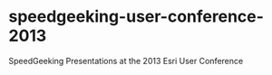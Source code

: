 speedgeeking-user-conference-2013
=================================

SpeedGeeking Presentations at the 2013 Esri User Conference
